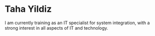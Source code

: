 # Taha Yildiz

I am currently training as an IT specialist for system integration, with a strong interest in all aspects of IT and technology.
